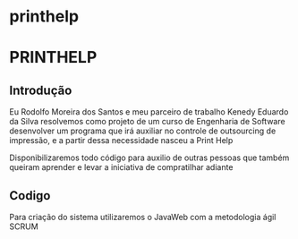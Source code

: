# printhelp
PRINTHELP
==============

Introdução
--------------

  Eu Rodolfo Moreira dos Santos e meu parceiro de trabalho Kenedy Eduardo da Silva resolvemos como projeto de um curso de Engenharia de Software desenvolver um programa que irá auxiliar no controle de outsourcing de impressão, e a partir dessa necessidade nasceu a Print Help
  
  Disponibilizaremos todo código para auxilio de outras pessoas que também queiram aprender e levar a iniciativa de compratilhar adiante
  
Codigo
---------------

Para criação do sistema utilizaremos o JavaWeb com a metodologia ágil SCRUM

